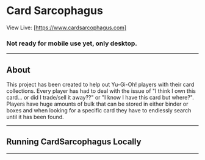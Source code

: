 # Card Sarcophagus

View Live: [https://www.cardsarcophagus.com]

### Not ready for mobile use yet, only desktop.

---

## About
This project has been created to help out Yu-Gi-Oh! players with their card collections. Every player has had to deal with the issue of "I think I own this card... or did I trade/sell it away??" or "I know I have this card but where?". Players have huge amounts of bulk that can be stored in either binder or boxes and when looking for a specific card they have to endlessly search until it has been found.

---

## Running CardSarcophagus Locally

___